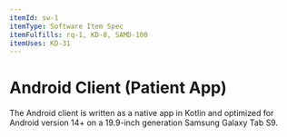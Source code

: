 ```yaml
---
itemId: sw-1
itemType: Software Item Spec
itemFulfills: rq-1, KD-8, SAMD-100
itemUses: KD-31
---
```


# Android Client (Patient App)

The Android client is written as a native app in Kotlin and optimized for Android version 14+ on a 19.9-inch generation Samsung Galaxy Tab S9.


